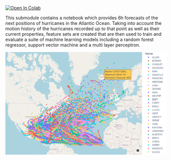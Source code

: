 [![Open In Colab](https://colab.research.google.com/assets/colab-badge.svg)](https://colab.research.google.com/github/fkroeber/machine_learning/blob/main/hurricane_track_forecasting/notebook/hurricane_analyses.ipynb)

This submodule contains a notebook which provides 6h forecasts of the next positions of hurricanes in the Atlantic Ocean. Taking into account the motion history of the hurricanes recorded up to that point as well as their current properties, feature sets are created that are then used to train and evaluate a suite of machine learning models including a random forest regressor, support vector machine and a multi layer perceptron.

![hurricanes_traces](./docs/map_all.png)
